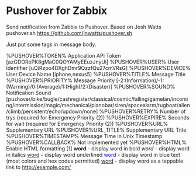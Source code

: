 # Pushover for Zabbix
Send notification from Zabbix to Pushover.
Based on Josh Watts pushover.sh https://github.com/jnwatts/pushover.sh

Just put some tags in message body.

%PUSHOVER%TOKEN%      Application API Token [azGDORePK8gMaC0QOYAMyEEuzJnyUi]
%PUSHOVER%USER%       User Identifier       [uQiRzpo4DXghDmr9QzzfQu27cmVRsG]
%PUSHOVER%DEVICE%     User Device Name      [iphone,nexus5]
%PUSHOVER%TITLE%      Message Title
%PUSHOVER%PRIORITY%   Message Priority      [-2:(Information)/-1:(Warning)/0:(Average)/1:(High)/2:(Disaster)]
%PUSHOVER%SOUND%      Notification Sound    [pushover/bike/bugle/cashregister/classical/cosmic/falling/gamelan/incoming/intermission/magic/mechanical/pianobar/siren/spacealarm/tugboat/alien/climb/persistent/echo/updown/none]
%PUSHOVER%RETRY%      Number of trys (required for Emergency Priority (2))
%PUSHOVER%EXPIRE%     Seconds for wait (required for Emergency Priority (2))
%PUSHOVER%URL%        Supplementary URL
%PUSHOVER%URL_TITLE%  Supplementary URL Title
%PUSHOVER%TIMESTAMP%  Message Time in Unix Timestamp
%PUSHOVER%CALLBACK%   Not implemented yet
%PUSHOVER%HTML%       Enable HTML formatting [1]
    <b>word</b> - display word in bold
    <i>word</i> - display word in italics
    <u>word</u> - display word underlined
    <font color="blue">word</font> - display word in blue text (most colors and hex codes permitted)
    <a href="http://example.com/">word</a> - display word as a tappable link to http://example.com/ 
